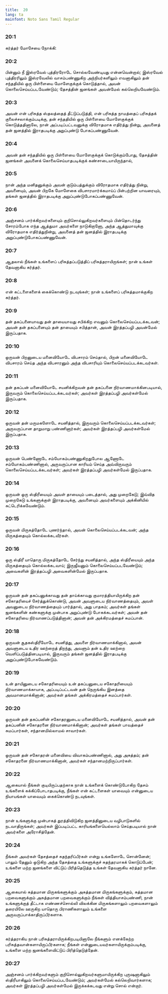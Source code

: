 ```yaml
---
title:  20
lang: ta
mainfont: Noto Sans Tamil Regular
---
```


###  20:1

கர்த்தர் மோசேயை நோக்கி:

###  20:2

பின்னும் நீ இஸ்ரவேல் புத்திரரோடே சொல்லவேண்டியது என்னவென்றால்; இஸ்ரவேல் புத்திரரிலும் இஸ்ரவேலில் வாசம்பண்ணுகிற அந்நியர்களிலும் எவனாகிலும் தன் சந்ததியில் ஒரு பிள்ளையை மோளேகுக்குக் கொடுத்தால், அவன் கொலைசெய்யப்படவேண்டும்; தேசத்தின் ஜனங்கள் அவன்மேல் கல்லெறியவேண்டும்.

###  20:3

அவன் என் பரிசுத்த ஸ்தலத்தைத் தீட்டுப்படுத்தி, என் பரிசுத்த நாமத்தைப் பரிசுத்தக் குலைச்சலாக்கும்படிக்கு, தன் சந்ததியில் ஒரு பிள்ளையை மோளேகுக்குக் கொடுத்ததினாலே, நான் அப்படிப்பட்டவனுக்கு விரோதமாக எதிர்த்து நின்று, அவனைத் தன் ஜனத்தில் இராதபடிக்கு அறுப்புண்டு போகப்பண்ணுவேன்.

###  20:4

அவன் தன் சந்ததியில் ஒரு பிள்ளையை மோளேகுக்குக் கொடுக்கும்போது, தேசத்தின் ஜனங்கள் அவனைக் கொலைசெய்யாதபடிக்குக் கண்சாடையாயிருந்தால்,

###  20:5

நான் அந்த மனிதனுக்கும் அவன் குடும்பத்துக்கும் விரோதமாக எதிர்த்து நின்று, அவனையும், அவன் பிறகே மோளேகை விபசாரமார்க்கமாய்ப் பின்பற்றின யாவரையும், தங்கள் ஜனத்தில் இராதபடிக்கு அறுப்புண்டுபோகப்பண்ணுவேன்.

###  20:6

அஞ்சனம் பார்க்கிறவர்களையும் குறிசொல்லுகிறவர்களையும் பின்தொடர்ந்து சோரம்போக எந்த ஆத்துமா அவர்களை நாடுகிறானோ, அந்த ஆத்துமாவுக்கு விரோதமாக எதிர்த்துநின்று, அவனைத் தன் ஜனத்தில் இராதபடிக்கு அறுப்புண்டுபோகப்பண்ணுவேன்.

###  20:7

ஆதலால் நீங்கள் உங்களைப் பரிசுத்தப்படுத்திப் பரிசுத்தராயிருங்கள்; நான் உங்கள் தேவனாகிய கர்த்தர்.

###  20:8

என் கட்டளைகளைக் கைக்கொண்டு நடவுங்கள்; நான் உங்களைப் பரிசுத்தமாக்குகிற கர்த்தர்.

###  20:9

தன் தகப்பனையாவது தன் தாயையாவது சபிக்கிற எவனும் கொலைசெய்யப்படக்கடவன்; அவன் தன் தகப்பனையும் தன் தாயையும் சபித்தான், அவன் இரத்தப்பழி அவன்மேல் இருப்பதாக.

###  20:10

ஒருவன் பிறனுடைய மனைவியோடே விபசாரம் செய்தால், பிறன் மனைவியோடே விபசாரம் செய்த அந்த விபசாரனும் அந்த விபசாரியும் கொலைசெய்யப்படக்கடவர்கள்.

###  20:11

தன் தகப்பன் மனைவியோடே சயனிக்கிறவன் தன் தகப்பனை நிர்வாணமாக்கினபடியால், இருவரும் கொலைசெய்யப்படக்கடவர்கள்; அவர்கள் இரத்தப்பழி அவர்கள்மேல் இருப்பதாக.

###  20:12

ஒருவன் தன் மருமகளோடே சயனித்தால், இருவரும் கொலைசெய்யப்படக்கடவர்கள்; அருவருப்பான தாறுமாறு பண்ணினார்கள்; அவர்கள் இரத்தப்பழி அவர்கள்மேல் இருப்பதாக.

###  20:13

ஒருவன் பெண்ணோடே சம்யோகம்பண்ணுகிறதுபோல ஆணோடே சம்யோகம்பண்ணினால், அருவருப்பான காரியம் செய்த அவ்விருவரும் கொலைசெய்யப்படக்கடவர்கள்; அவர்கள் இரத்தப்பழி அவர்கள்மேல் இருப்பதாக.

###  20:14

ஒருவன் ஒரு ஸ்திரீயையும் அவள் தாயையும் படைத்தால், அது முறைகேடு; இவ்வித முறைகேடு உங்களுக்குள் இராதபடிக்கு, அவனையும் அவர்களையும் அக்கினியில் சுட்டெரிக்கவேண்டும்.

###  20:15

ஒருவன் மிருகத்தோடே புணர்ந்தால், அவன் கொலைசெய்யப்படக்கடவன்; அந்த மிருகத்தையும் கொல்லக்கடவீர்கள்.

###  20:16

ஒரு ஸ்திரீ யாதொரு மிருகத்தோடே சேர்ந்து சயனித்தால், அந்த ஸ்திரீயையும் அந்த மிருகத்தையும் கொல்லக்கடவாய்; இருஜீவனும் கொலைசெய்யப்படவேண்டும்; அவைகளின் இரத்தப்பழி அவைகளின்மேல் இருப்பதாக.

###  20:17

ஒருவன் தன் தகப்பனுக்காவது தன் தாய்க்காவது குமாரத்தியாயிருக்கிற தன் சகோதரியைச் சேர்த்துக்கொண்டு, அவன் அவளுடைய நிர்வாணத்தையும், அவள் அவனுடைய நிர்வாணத்தையும் பார்த்தால், அது பாதகம்; அவர்கள் தங்கள் ஜனங்களின் கண்களுக்கு முன்பாக அறுப்புண்டு போகக்கடவர்கள்; அவன் தன் சகோதரியை நிர்வாணப்படுத்தினான்; அவன் தன் அக்கிரமத்தைச் சுமப்பான்.

###  20:18

ஒருவன் சூதகஸ்திரீயோடே சயனித்து, அவளை நிர்வாணமாக்கினால், அவன் அவளுடைய உதிர ஊற்றைத் திறந்து, அவளும் தன் உதிர ஊற்றை வெளிப்படுத்தினபடியால், இருவரும் தங்கள் ஜனத்தில் இராதபடிக்கு அறுப்புண்டுபோகவேண்டும்.

###  20:19

உன் தாயினுடைய சகோதரியையும் உன் தகப்பனுடைய சகோதரியையும் நிர்வாணமாக்காயாக, அப்படிப்பட்டவன் தன் நெருங்கிய இனத்தை அவமானமாக்கினான்; அவர்கள் தங்கள் அக்கிரமத்தைச் சுமப்பார்கள்.

###  20:20

ஒருவன் தன் தகப்பனின் சகோதரனுடைய மனைவியோடே சயனித்தால், அவன் தன் தகப்பனின் சகோதரனை நிர்வாணமாக்கினான்; அவர்கள் தங்கள் பாவத்தைச் சுமப்பார்கள், சந்தானமில்லாமல் சாவார்கள்.

###  20:21

ஒருவன் தன் சகோதரன் மனைவியை விவாகம்பண்ணினால், அது அசுத்தம்; தன் சகோதரனை நிர்வாணமாக்கினான், அவர்கள் சந்தானமற்றிருப்பார்கள்.

###  20:22

ஆகையால் நீங்கள் குடியிருப்பதற்காக நான் உங்களைக் கொண்டுபோகிற தேசம் உங்களைக் கக்கிப்போடாதபடிக்கு, நீங்கள் என் கட்டளைகள் யாவையும் என்னுடைய நியாயங்கள் யாவையும் கைக்கொண்டு நடவுங்கள்.

###  20:23

நான் உங்களுக்கு முன்பாகத் துரத்திவிடுகிற ஜனத்தினுடைய வழிபாடுகளில் நடவாதிருங்கள்; அவர்கள் இப்படிப்பட்ட காரியங்களையெல்லாம் செய்தபடியால் நான் அவர்களை அரோசித்தேன்.

###  20:24

நீங்கள் அவர்கள் தேசத்தைச் சுதந்தரிப்பீர்கள் என்று உங்களோடே சொன்னேன்; பாலும் தேனும் ஒடுகிற அந்த தேசத்தை உங்களுக்குச் சுதந்தரமாகக் கொடுப்பேன்; உங்களை மற்ற ஜனங்களை விட்டுப் பிரித்தெடுத்த உங்கள் தேவனாகிய கர்த்தர் நானே.

###  20:25

ஆகையால் சுத்தமான மிருகங்களுக்கும் அசுத்தமான மிருகங்களுக்கும், சுத்தமான பறவைகளுக்கும் அசுத்தமான பறவைகளுக்கும் நீங்கள் வித்தியாசம்பண்ணி, நான் உங்களுக்குத் தீட்டாக எண்ணச்சொல்லி விலக்கின மிருகங்களாலும் பறவைகளாலும் தரையிலே ஊருகிற யாதொரு பிராணிகளாலும் உங்களை அருவருப்பாக்காதிருப்பீர்களாக.

###  20:26

கர்த்தராகிய நான் பரிசுத்தராயிருக்கிறபடியினாலே நீங்களும் எனக்கேற்ற பரிசுத்தவான்களாயிருப்பீர்களாக; நீங்கள் என்னுடையவர்களாயிருக்கும்படிக்கு, உங்களை மற்ற ஜனங்களைவிட்டுப் பிரித்தெடுத்தேன்.

###  20:27

அஞ்சனம் பார்க்கிறவர்களும் குறிசொல்லுகிறவர்களுமாயிருக்கிற புருஷனாகிலும் ஸ்திரீயாகிலும் கொலைசெய்யப்படவேண்டும்; அவர்கள்மேல் கல்லெறிவார்களாக; அவர்கள் இரத்தப்பழி அவர்கள்மேல் இருக்கக்கடவது என்று சொல் என்றார்.

